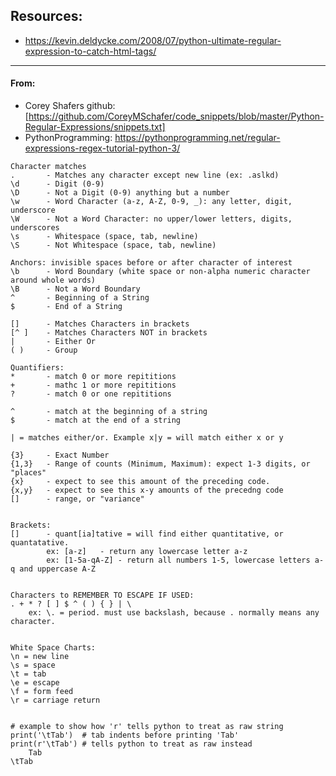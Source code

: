 ## Resources:
- https://kevin.deldycke.com/2008/07/python-ultimate-regular-expression-to-catch-html-tags/
---

#### From: 
- Corey Shafers github: [https://github.com/CoreyMSchafer/code_snippets/blob/master/Python-Regular-Expressions/snippets.txt]
- PythonProgramming: https://pythonprogramming.net/regular-expressions-regex-tutorial-python-3/

```
Character matches
.       - Matches any character except new line (ex: .aslkd)
\d      - Digit (0-9)
\D      - Not a Digit (0-9) anything but a number
\w      - Word Character (a-z, A-Z, 0-9, _): any letter, digit, underscore
\W      - Not a Word Character: no upper/lower letters, digits, underscores
\s      - Whitespace (space, tab, newline)
\S      - Not Whitespace (space, tab, newline)

Anchors: invisible spaces before or after character of interest
\b      - Word Boundary (white space or non-alpha numeric character around whole words)
\B      - Not a Word Boundary
^       - Beginning of a String
$       - End of a String

[]      - Matches Characters in brackets
[^ ]    - Matches Characters NOT in brackets
|       - Either Or
( )     - Group

Quantifiers:
*       - match 0 or more repititions
+       - mathc 1 or more repititions
?       - match 0 or one repititions

^       - match at the beginning of a string
$       - match at the end of a string

| = matches either/or. Example x|y = will match either x or y

{3}     - Exact Number
{1,3}   - Range of counts (Minimum, Maximum): expect 1-3 digits, or "places"
{x}     - expect to see this amount of the preceding code.
{x,y}   - expect to see this x-y amounts of the precedng code
[]      - range, or "variance"


Brackets:
[]      - quant[ia]tative = will find either quantitative, or quantatative.
        ex: [a-z]   - return any lowercase letter a-z
        ex: [1-5a-qA-Z] - return all numbers 1-5, lowercase letters a-q and uppercase A-Z


Characters to REMEMBER TO ESCAPE IF USED:
. + * ? [ ] $ ^ ( ) { } | \
    ex: \. = period. must use backslash, because . normally means any character.
    
    
White Space Charts:
\n = new line
\s = space
\t = tab
\e = escape
\f = form feed
\r = carriage return


# example to show how 'r' tells python to treat as raw string
print('\tTab')  # tab indents before printing 'Tab'
print(r'\tTab') # tells python to treat as raw instead
	Tab
\tTab
```

